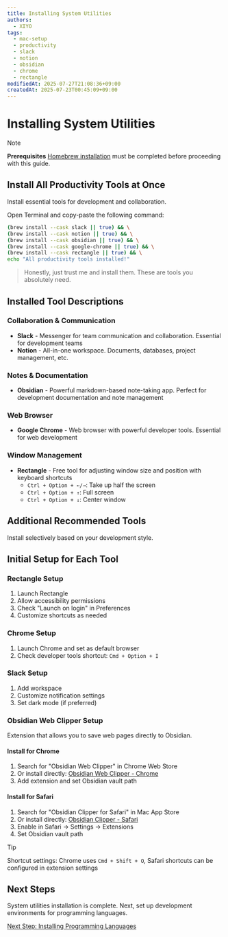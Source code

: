 ```yaml
---
title: Installing System Utilities
authors:
  - XIYO
tags:
  - mac-setup
  - productivity
  - slack
  - notion
  - obsidian
  - chrome
  - rectangle
modifiedAt: 2025-07-27T21:08:36+09:00
createdAt: 2025-07-23T00:45:09+09:00
---
```


# Installing System Utilities

> [!NOTE]
> **Prerequisites**
> [Homebrew installation](macos-step00-homebrew-installation) must be completed before proceeding with this guide.

## Install All Productivity Tools at Once

Install essential tools for development and collaboration.

Open Terminal and copy-paste the following command:

```bash
(brew install --cask slack || true) && \
(brew install --cask notion || true) && \
(brew install --cask obsidian || true) && \
(brew install --cask google-chrome || true) && \
(brew install --cask rectangle || true) && \
echo "All productivity tools installed!"
```

> Honestly, just trust me and install them.
> These are tools you absolutely need.

## Installed Tool Descriptions

### Collaboration & Communication

- **Slack** - Messenger for team communication and collaboration. Essential for development teams
- **Notion** - All-in-one workspace. Documents, databases, project management, etc.

### Notes & Documentation

- **Obsidian** - Powerful markdown-based note-taking app. Perfect for development documentation and note management

### Web Browser

- **Google Chrome** - Web browser with powerful developer tools. Essential for web development

### Window Management

- **Rectangle** - Free tool for adjusting window size and position with keyboard shortcuts
  - `Ctrl + Option + ←/→`: Take up half the screen
  - `Ctrl + Option + ↑`: Full screen
  - `Ctrl + Option + ↓`: Center window

## Additional Recommended Tools

Install selectively based on your development style.

## Initial Setup for Each Tool

### Rectangle Setup

1. Launch Rectangle
2. Allow accessibility permissions
3. Check "Launch on login" in Preferences
4. Customize shortcuts as needed

### Chrome Setup

1. Launch Chrome and set as default browser
2. Check developer tools shortcut: `Cmd + Option + I`

### Slack Setup

1. Add workspace
2. Customize notification settings
3. Set dark mode (if preferred)

### Obsidian Web Clipper Setup

Extension that allows you to save web pages directly to Obsidian.

#### Install for Chrome

1. Search for "Obsidian Web Clipper" in Chrome Web Store
2. Or install directly: [Obsidian Web Clipper - Chrome](https://chromewebstore.google.com/detail/obsidian-web-clipper/mphkdfmipddgfobjhphabphmpdckgfhb)
3. Add extension and set Obsidian vault path

#### Install for Safari

1. Search for "Obsidian Clipper for Safari" in Mac App Store
2. Or install directly: [Obsidian Clipper - Safari](https://apps.apple.com/app/obsidian-clipper-for-safari/id1640358805)
3. Enable in Safari → Settings → Extensions
4. Set Obsidian vault path

> [!TIP]
> Shortcut settings: Chrome uses `Cmd + Shift + O`, Safari shortcuts can be configured in extension settings

## Next Steps

System utilities installation is complete. Next, set up development environments for programming languages.

[Next Step: Installing Programming Languages](macos-step03-programming-languages)
